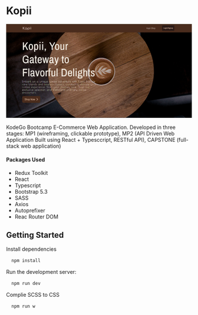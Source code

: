 
# Kopii

![Example Image](./src/assets/images/kopii.png)

KodeGo Bootcamp E-Commerce Web Application. Developed in three stages: MP1 (wireframing, clickable prototype), MP2 (API Driven Web Application Built using React + Typesccript, RESTful API), CAPSTONE (full-stack web application)


#### Packages Used

- Redux Toolkit
- React
- Typescript
- Bootstrap 5.3
- SASS
- Axios
- Autoprefixer
- Reac Router DOM


## Getting Started

Install dependencies

```bash
  npm install
```

Run the development server:

```bash
  npm run dev
```

Complie SCSS to CSS

```bash
  npm run w
```